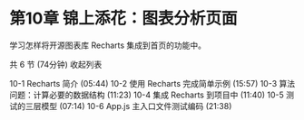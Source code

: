 # 第10章 锦上添花：图表分析页面
学习怎样将开源图表库 Recharts 集成到首页的功能中。

共 6 节 (74分钟) 收起列表

 10-1 Recharts 简介 (05:44)
 10-2 使用 Recharts 完成简单示例 (15:57)
 10-3 算法问题：计算必要的数据结构 (11:23)
 10-4 集成 Recharts 到项目中 (11:40)
 10-5 测试的三层模型 (07:14)
 10-6 App.js 主入口文件测试编码 (21:38)